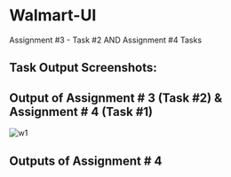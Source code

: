 # Walmart-UI
Assignment #3 - Task #2 AND Assignment #4 Tasks

## Task Output Screenshots:

## Output of Assignment # 3 (Task #2) & Assignment # 4 (Task #1)
![w1](https://github.com/BhagiaSheri/Walmart-UI/assets/38161609/461c1737-3370-4d03-8235-16903c4ba82f)

## Outputs of Assignment # 4